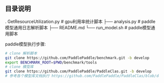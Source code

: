 
## 目录说明
.
GetResourceUtilization.py  # gpu利用率统计脚本
├── analysis.py          # paddle模型通用日志解析脚本
├── README.md
└── run_model.sh         # paddle模型通用脚本

paddle模型执行步骤:
```bash
# clone 解析脚本
git clone https://github.com/PaddlePaddle/benchmark.git -b develop 
export BENCHMARK_ROOT=$PWD/benchmark/tools
# clone 模型库
git clone https://github.com/PaddlePaddle/PaddleClas.git -b develop 
# 参考各个模型库文档执行 https://github.com/PaddlePaddle/PaddleClas/blob/develop/test_tipc/docs/benchmark_train.md   
```
